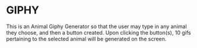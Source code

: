 # GIPHY

This is an Animal Giphy Generator so that the user may type in any animal they choose, and then a button created. Upon clicking the button(s), 10 gifs pertaining to the selected animal will be generated on the screen.